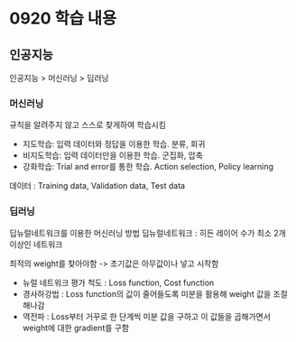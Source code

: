 # 0920 학습 내용
## 인공지능

인공지능 > 머신러닝 > 딥러닝

### 머신러닝 
규칙을 알려주지 않고 스스로 찾게하여 학습시킴
- 지도학습: 입력 데이터와 정답을 이용한 학습. 분류, 회귀
- 비지도학습: 입력 데이터만을 이용한 학습. 군집화, 압축
- 강화학습: Trial and error를 통한 학습. Action selection, Policy learning

데이터 : Training data, Validation data, Test data

### 딥러닝
딥뉴럴네트워크를 이용한 머신러닝 방법
딥뉴럴네트워크 : 히든 레이어 수가 최소 2개 이상인 네트워크

최적의 weight를 찾아야함
-> 초기값은 아무값이나 넣고 시작함

- 뉴럴 네트워크 평가 척도 : Loss function, Cost function
- 경사하강법 : Loss function의 값이 줄어들도록 미분을 활용해 weight 값을 조절해나감
- 역전파 : Loss부터 거꾸로 한 단계씩 미분 값을 구하고 이 값들을 곱해가면서 weight에 대한 gradient를 구함 
